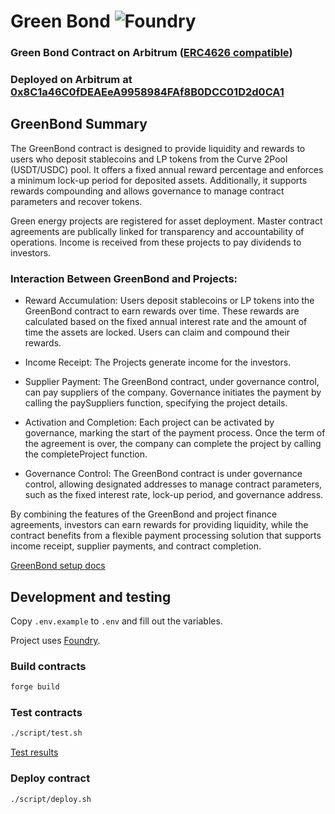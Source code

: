 # Green Bond ![Foundry](https://github.com/greenchaincapital/GreenBond/actions/workflows/test.yml/badge.svg?branch=main)

### Green Bond Contract on Arbitrum ([ERC4626 compatible](https://ethereum.org/en/developers/docs/standards/tokens/erc-4626/))

### Deployed on Arbitrum at [0x8C1a46C0fDEAEeA9958984FAf8B0DCC01D2d0CA1](https://arbiscan.io/address/0x8C1a46C0fDEAEeA9958984FAf8B0DCC01D2d0CA1)

## GreenBond Summary

The GreenBond contract is designed to provide liquidity and rewards to users who deposit stablecoins and LP tokens from the Curve 2Pool (USDT/USDC) pool. It offers a fixed annual reward percentage and enforces a minimum lock-up period for deposited assets. Additionally, it supports rewards compounding and allows governance to manage contract parameters and recover tokens.

Green energy projects are registered for asset deployment. Master contract agreements are publically linked for transparency and accountability of operations. Income is received from these projects to pay dividends to investors. 

### Interaction Between GreenBond and Projects:

- Reward Accumulation: Users deposit stablecoins or LP tokens into the GreenBond contract to earn rewards over time. These rewards are calculated based on the fixed annual interest rate and the amount of time the assets are locked. Users can claim and compound their rewards.

- Income Receipt: The Projects generate income for the investors.

- Supplier Payment: The GreenBond contract, under governance control, can pay suppliers of the company. Governance initiates the payment by calling the paySuppliers function, specifying the project details.

- Activation and Completion: Each project can be activated by governance, marking the start of the payment process. Once the term of the agreement is over, the company can complete the project by calling the completeProject function.

- Governance Control: The GreenBond contract is under governance control, allowing designated addresses to manage contract parameters, such as the fixed interest rate, lock-up period, and governance address.

By combining the features of the GreenBond and project finance agreements, investors can earn rewards for providing liquidity, while the contract benefits from a flexible payment processing solution that supports income receipt, supplier payments, and contract completion.

[GreenBond setup docs](docs/greenbond.md)


## Development and testing

Copy `.env.example` to `.env` and fill out the variables.

Project uses [Foundry](https://book.getfoundry.sh).

### Build contracts
```bash
forge build
```

### Test contracts
```bash
./script/test.sh
```

[Test results](./docs/test-results.md)

### Deploy contract
```bash
./script/deploy.sh
```
